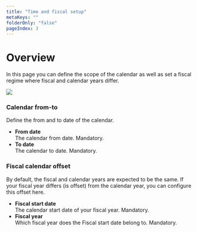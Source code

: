 ```yaml
---
title: "Time and fiscal setup"
metaKeys: ""
folderOnly: "false"
pageIndex: 3
---
```

# Overview
In this page you can define the scope of the calendar as well as set a fiscal regime where fiscal and calendar years differ.  

![](https://profitbasedocs.blob.core.windows.net/enduserhelp/images/TimeAndFiscalSetup.JPG)

### Calendar from-to

Define the from and to date of the calendar.  

- **From date**<br/>
The calendar from date. Mandatory.
- **To date**<br/>
The calendar to date. Mandatory.

### Fiscal calendar offset

By default, the fiscal and calendar years are expected to be the same. If your fiscal year differs (is offset) from the calendar year, you can configure this offset here.  

- **Fiscal start date**<br/>
The calendar start date of your fiscal year. Mandatory.
- **Fiscal year**<br/>
Which fiscal year does the Fiscal start date belong to. Mandatory.
